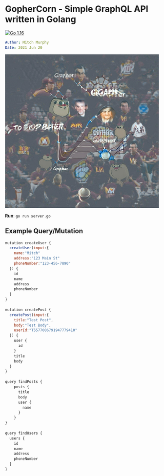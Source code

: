 # GopherCorn - Simple GraphQL API written in Golang

[![Go 1.16](https://img.shields.io/badge/Go-v1.16-blue)](https://golang.org/doc/go1.16)

```yaml
Author: Mitch Murphy
Date: 2021 Jun 20
```

![GopherCorn](media/gophergraph.jpeg)



**Run**: `go run server.go`

## Example Query/Mutation

```javascript
mutation createUser {
  createUser(input:{
    name:"Mitch"
    address:"123 Main St"
    phoneNumber:"123-456-7890"
  }) {
    id
    name
    address
    phoneNumber
  }
}

mutation createPost {
  createPost(input:{
    title:"Test Post", 
    body:"Test Body", 
    userId:"T5577006791947779410"
  }) {
    user {
      id
    }
    title
    body
  }
}

query findPosts {
    posts {
      title
      body
      user {
        name
      }
    }
}

query findUsers {
  users {
    id
    name
    address
    phoneNumber
  }
}
```